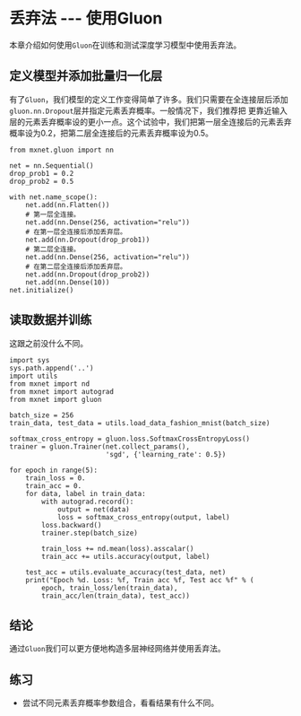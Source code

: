 # 丢弃法 --- 使用Gluon

本章介绍如何使用``Gluon``在训练和测试深度学习模型中使用丢弃法。


## 定义模型并添加批量归一化层

有了`Gluon`，我们模型的定义工作变得简单了许多。我们只需要在全连接层后添加`gluon.nn.Dropout`层并指定元素丢弃概率。一般情况下，我们推荐把
更靠近输入层的元素丢弃概率设的更小一点。这个试验中，我们把第一层全连接后的元素丢弃概率设为0.2，把第二层全连接后的元素丢弃概率设为0.5。

```{.python .input  n=5}
from mxnet.gluon import nn

net = nn.Sequential()
drop_prob1 = 0.2
drop_prob2 = 0.5

with net.name_scope():
    net.add(nn.Flatten())
    # 第一层全连接。
    net.add(nn.Dense(256, activation="relu"))
    # 在第一层全连接后添加丢弃层。
    net.add(nn.Dropout(drop_prob1))
    # 第二层全连接。
    net.add(nn.Dense(256, activation="relu"))
    # 在第二层全连接后添加丢弃层。
    net.add(nn.Dropout(drop_prob2))
    net.add(nn.Dense(10))
net.initialize()
```

## 读取数据并训练

这跟之前没什么不同。

```{.python .input  n=6}
import sys
sys.path.append('..')
import utils
from mxnet import nd
from mxnet import autograd
from mxnet import gluon

batch_size = 256
train_data, test_data = utils.load_data_fashion_mnist(batch_size)

softmax_cross_entropy = gluon.loss.SoftmaxCrossEntropyLoss()
trainer = gluon.Trainer(net.collect_params(), 
                        'sgd', {'learning_rate': 0.5})

for epoch in range(5):
    train_loss = 0.
    train_acc = 0.
    for data, label in train_data:
        with autograd.record():
            output = net(data)
            loss = softmax_cross_entropy(output, label)
        loss.backward()
        trainer.step(batch_size)

        train_loss += nd.mean(loss).asscalar()
        train_acc += utils.accuracy(output, label)

    test_acc = utils.evaluate_accuracy(test_data, net)
    print("Epoch %d. Loss: %f, Train acc %f, Test acc %f" % (
        epoch, train_loss/len(train_data), 
        train_acc/len(train_data), test_acc))
```

## 结论

通过`Gluon`我们可以更方便地构造多层神经网络并使用丢弃法。

## 练习

- 尝试不同元素丢弃概率参数组合，看看结果有什么不同。
